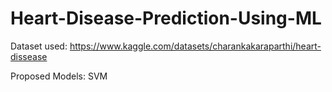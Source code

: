 # Heart-Disease-Prediction-Using-ML

Dataset used:
   https://www.kaggle.com/datasets/charankakaraparthi/heart-dissease
   
Proposed Models:
   SVM
